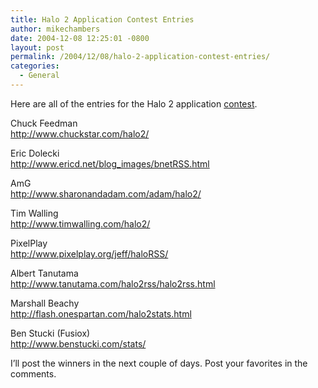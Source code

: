 ```yaml
---
title: Halo 2 Application Contest Entries
author: mikechambers
date: 2004-12-08 12:25:01 -0800
layout: post
permalink: /2004/12/08/halo-2-application-contest-entries/
categories:
  - General
---
```



Here are all of the entries for the Halo 2 application [contest][1].  
<!--more-->

  
Chuck Feedman  
<http://www.chuckstar.com/halo2/>

Eric Dolecki  
<http://www.ericd.net/blog_images/bnetRSS.html>

AmG  
<http://www.sharonandadam.com/adam/halo2/>

Tim Walling  
<http://www.timwalling.com/halo2/>

PixelPlay  
<http://www.pixelplay.org/jeff/haloRSS/>

Albert Tanutama  
<http://www.tanutama.com/halo2rss/halo2rss.html>

Marshall Beachy  
<http://flash.onespartan.com/halo2stats.html>

Ben Stucki (Fusiox)  
<http://www.benstucki.com/stats/>

I&#8217;ll post the winners in the next couple of days. Post your favorites in the comments.

 [1]: http://www.markme.com/mesh/archives/006316.cfm